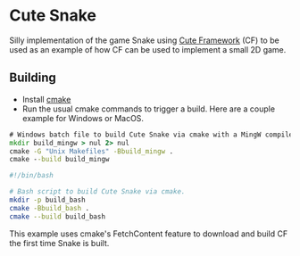# Cute Snake

Silly implementation of the game Snake using [Cute Framework](https://github.com/RandyGaul/cute_framework) (CF) to be used as an example of how CF can be used to implement a small 2D game.

## Building

* Install [cmake](https://cmake.org/)
* Run the usual cmake commands to trigger a build. Here are a couple example for Windows or MacOS.

```cmd
# Windows batch file to build Cute Snake via cmake with a MingW compiler.
mkdir build_mingw > nul 2> nul
cmake -G "Unix Makefiles" -Bbuild_mingw .
cmake --build build_mingw
```

```bash
#!/bin/bash

# Bash script to build Cute Snake via cmake.
mkdir -p build_bash
cmake -Bbuild_bash .
cmake --build build_bash
```

This example uses cmake's FetchContent feature to download and build CF the first time Snake is built.
